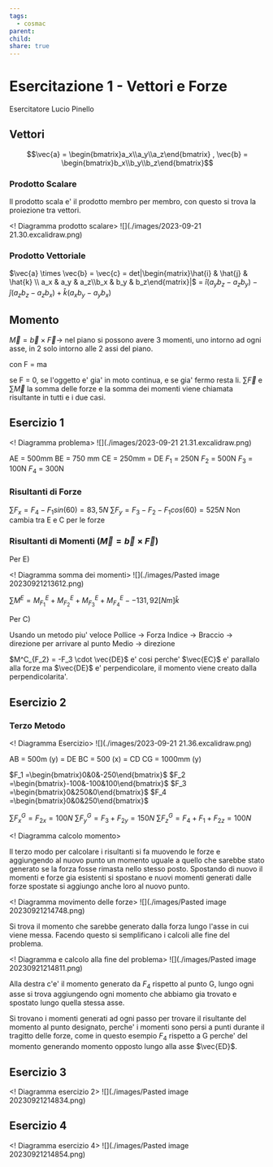 ```yaml
---
tags:
  - cosmac
parent: 
child: 
share: true
---
```


# Esercitazione 1 - Vettori e Forze

Esercitatore Lucio Pinello

## Vettori

$$\vec{a} = \begin{bmatrix}a_x\\a_y\\a_z\end{bmatrix} , \vec{b} = \begin{bmatrix}b_x\\b_y\\b_z\end{bmatrix}$$
### Prodotto Scalare

Il prodotto scala e' il prodotto membro per membro, con questo si trova la proiezione tra vettori.

<! Diagramma prodotto scalare>
![](./images/2023-09-21 21.30.excalidraw.png)
### Prodotto Vettoriale

$\vec{a} \times \vec{b} = \vec{c} = det|\begin{matrix}\hat{i} & \hat{j} & \hat{k} \\ a_x & a_y & a_z\\b_x & b_y & b_z\end{matrix}|$  = $\hat{i}(a_yb_z - a_zb_y) - \hat{j}(a_zb_z - a_zb_x) + \hat{k}(a_xb_y - a_yb_x)$ 
## Momento

$\vec{M} = \vec{b}\times\vec{F} \rightarrow$ nel piano si possono avere 3 momenti, uno intorno ad ogni asse, in 2 solo intorno alle 2 assi del piano.

con F = ma

se F = 0, se l'oggetto e' gia' in moto continua, e se gia' fermo resta li.
$\sum\vec{F}$ e $\sum\vec{M}$ la somma delle forze e la somma dei momenti viene chiamata risultante in tutti e i due casi.

## Esercizio 1

<! Diagramma problema>
![](./images/2023-09-21 21.31.excalidraw.png)

AE = 500mm
BE = 750 mm
CE = 250mm = DE
$F_1$ = 250N
$F_2$ = 500N
$F_3$ = 100N
$F_4$ = 300N

### Risultanti di Forze

$\sum F_x = F_4 - F_1 sin(60) = 83,5N$
$\sum F_y = F_3 - F_2 - F_1 cos(60) = 525N$
Non cambia tra E e C per le forze

### Risultanti di Momenti ($\vec{M} = \vec{b}\times\vec{F}$)

Per E)

<! Diagramma somma dei momenti>
![](./images/Pasted image 20230921213612.png)

$\sum M^E = M^E_{F_1} + M^E_{F_2} + M^E_{F_3} + M^E_{F_4} - -131,92 [Nm] \hat{k}$

Per C)

Usando un metodo piu' veloce 
Pollice $\rightarrow$ Forza
Indice $\rightarrow$ Braccio $\rightarrow$ direzione per arrivare al punto
Medio $\rightarrow$ direzione

$M^C_{F_2} = -F_3 \cdot \vec{DE}$ e' cosi perche' $\vec{EC}$ e' parallalo alla forze ma $\vec{DE}$ e' perpendicolare, il momento viene creato dalla perpendicolarita'.

## Esercizio 2
### Terzo Metodo

<! Diagramma Esercizio>
![](./images/2023-09-21 21.36.excalidraw.png)

AB = 500m (y) = DE
BC = 500 (x) = CD
CG = 1000mm (y)

$F_1 =\begin{bmatrix}0&0&-250\end{bmatrix}$
$F_2 =\begin{bmatrix}-100&-100&100\end{bmatrix}$
$F_3 =\begin{bmatrix}0&250&0\end{bmatrix}$
$F_4 =\begin{bmatrix}0&0&250\end{bmatrix}$

$\sum F_x^G = F_{2x} = 100N$
$\sum F_y^G = F_3 + F_{2y} = 150N$
$\sum F_z^G = F_4+ F_1 + F_{2z} = 100N$

<! Diagramma calcolo momento>

Il terzo modo per calcolare i risultanti si fa muovendo le forze e aggiungendo al nuovo punto un momento uguale a quello che sarebbe stato generato se la forza fosse rimasta nello stesso posto. Spostando di nuovo il momenti e forze gia esistenti si spostano e nuovi momenti generati dalle forze spostate si aggiungo anche loro al nuovo punto.

<! Diagramma movimento delle forze>
![](./images/Pasted image 20230921214748.png)

Si trova il momento che sarebbe generato dalla forza lungo l'asse in cui viene messa. Facendo questo si semplificano i calcoli alle fine del problema.

<! Diagramma e calcolo alla fine del problema>
![](./images/Pasted image 20230921214811.png)

Alla destra c'e' il momento generato da $F_4$ rispetto al punto G, lungo ogni asse si trova aggiungendo ogni momento che abbiamo gia trovato e spostato lungo quella stessa asse.

Si trovano i momenti generati ad ogni passo per trovare il risultante del momento al punto designato, perche' i momenti sono persi a punti durante il tragitto delle forze, come in questo esempio $F_4$ rispetto a G perche' del momento generando momento opposto lungo alla asse $\vec{ED}$.

## Esercizio 3

<! Diagramma esercizio 2>
![](./images/Pasted image 20230921214834.png)
## Esercizio 4

<! Diagramma esercizio 4>
![](./images/Pasted image 20230921214854.png)